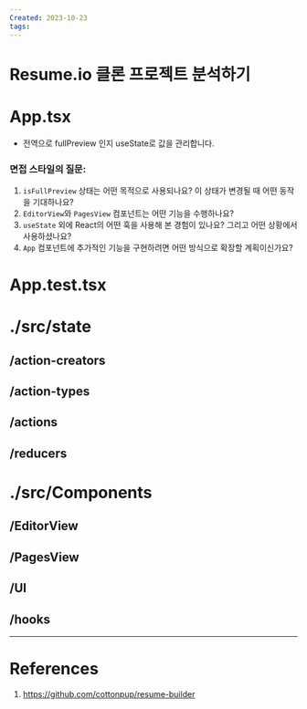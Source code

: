 ```yaml
---
Created: 2023-10-23
tags:
---
```

# Resume.io 클론 프로젝트 분석하기
# App.tsx
- 전역으로 fullPreview 인지 useState로 값을 관리합니다.
### 면접 스타일의 질문:
1. `isFullPreview` 상태는 어떤 목적으로 사용되나요? 이 상태가 변경될 때 어떤 동작을 기대하나요?
2. `EditorView`와 `PagesView` 컴포넌트는 어떤 기능을 수행하나요?
3. `useState` 외에 React의 어떤 훅을 사용해 본 경험이 있나요? 그리고 어떤 상황에서 사용하셨나요?
4. `App` 컴포넌트에 추가적인 기능을 구현하려면 어떤 방식으로 확장할 계획이신가요?
# App.test.tsx

# ./src/state 
## /action-creators
## /action-types
## /actions
## /reducers
# ./src/Components
## /EditorView
## /PagesView
## /UI
## /hooks
---
# References
1. https://github.com/cottonpup/resume-builder